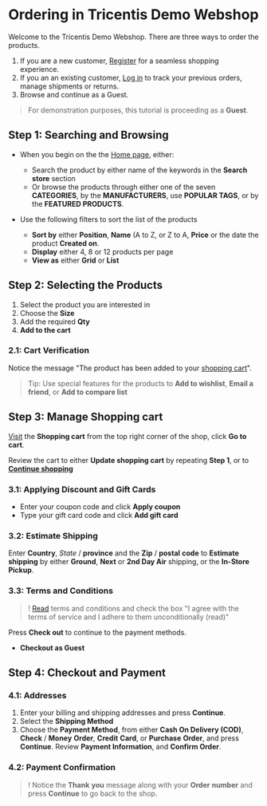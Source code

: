 # Ordering in Tricentis Demo Webshop

Welcome to the Tricentis Demo Webshop. There are three ways to order the products. 

1. If you are a new customer, [Register](http://demowebshop.tricentis.com/register) for a seamless shopping experience.
2. If you an an existing customer, [Log in](http://demowebshop.tricentis.com/login) to track your previous orders, manage shipments or returns.
3. Browse and continue as a Guest.

> For demonstration purposes, this tutorial is proceeding as a **Guest**.

## Step 1: Searching and Browsing

- When you begin on the the [Home page](http://demowebshop.tricentis.com/), either:
    - Search the product by either name of the keywords in the **Search store** section
    - Or browse the products through either one of the seven **CATEGORIES**, by the **MANUFACTURERS**, use **POPULAR TAGS**, or by the **FEATURED PRODUCTS**.

- Use the following filters to sort the list of the products
    - **Sort by** either **Position**, **Name** (A to Z, or Z to A, **Price** or the date the product **Created on**.
    - **Display** either 4, 8 or 12 products per page
    - **View as** either **Grid** or **List**

## Step 2: Selecting the Products

1. Select the product you are interested in
2. Choose the **Size**
3. Add the required **Qty**
4. **Add to the cart** 

### 2.1: Cart Verification

Notice the message "The product has been added to your [shopping cart](http://demowebshop.tricentis.com/cart)".

> Tip: Use special features for the products to **Add to wishlist**, **Email a friend**, or **Add to compare list**

## Step 3: Manage Shopping cart

[Visit](http://demowebshop.tricentis.com/cart) the **Shopping cart** from the top right corner of the shop, click **Go to cart**.

Review the cart to either **Update shopping cart** by repeating **Step 1**, or to [**Continue shopping**](http://demowebshop.tricentis.com/apparel-shoes)

### 3.1: Applying Discount and Gift Cards
- Enter your coupon code and click **Apply coupon**
- Type your gift card code and click **Add gift card**

### 3.2: Estimate Shipping

Enter **Country**, *State* / **province** and the **Zip** / **postal** **code** to **Estimate shipping** by either **Ground**, **Next** or **2nd Day Air** shipping, or the **In-Store Pickup**.

### 3.3: Terms and Conditions

> ! [Read](http://demowebshop.tricentis.com/t-popup/conditionsofuse) terms and conditions and check the box "I agree with the terms of service and I adhere to them unconditionally (read)"

Press **Check out** to continue to the payment methods.
- **Checkout as Guest**

## Step 4: Checkout and Payment

### 4.1: Addresses

1. Enter your billing and shipping addresses and press **Continue**.
2. Select the **Shipping Method**
3. Choose the **Payment Method**, from either **Cash On Delivery (COD)**, **Check** / **Money** **Order**, **Credit** **Card**, or **Purchase** **Order**, and press **Continue**.
Review **Payment Information**, and **Confirm Order**.

### 4.2: Payment Confirmation

> ! Notice the **Thank** **you** message along with your **Order** **number** and press **Continue** to go back to the shop.
